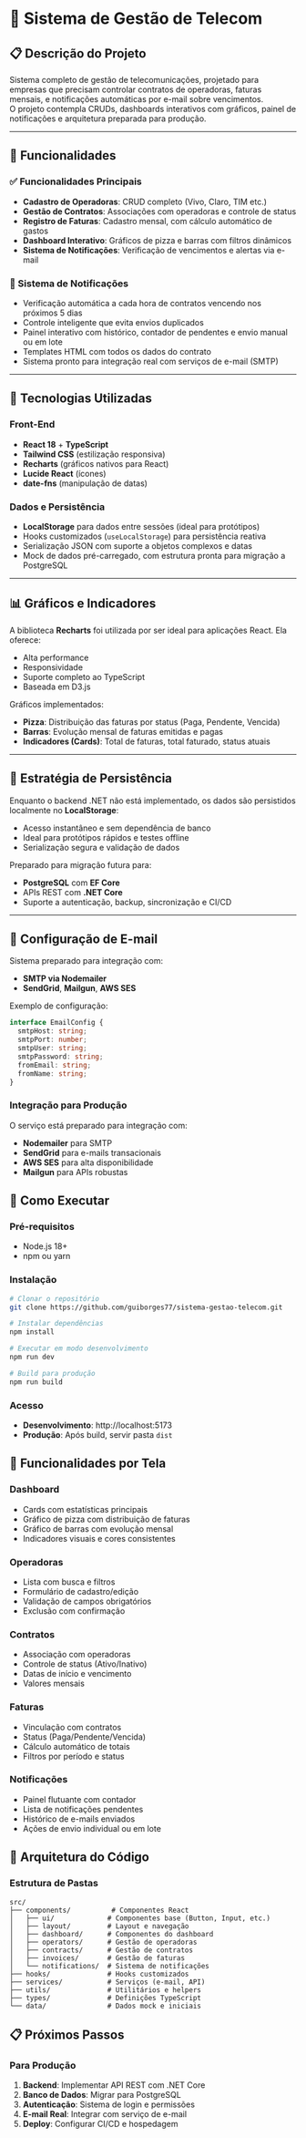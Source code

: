 # 📡 Sistema de Gestão de Telecom

## 📋 Descrição do Projeto

Sistema completo de gestão de telecomunicações, projetado para empresas que precisam controlar contratos de operadoras, faturas mensais, e notificações automáticas por e-mail sobre vencimentos.  
O projeto contempla CRUDs, dashboards interativos com gráficos, painel de notificações e arquitetura preparada para produção.

---

## 🚀 Funcionalidades

### ✅ Funcionalidades Principais
- **Cadastro de Operadoras**: CRUD completo (Vivo, Claro, TIM etc.)
- **Gestão de Contratos**: Associações com operadoras e controle de status
- **Registro de Faturas**: Cadastro mensal, com cálculo automático de gastos
- **Dashboard Interativo**: Gráficos de pizza e barras com filtros dinâmicos
- **Sistema de Notificações**: Verificação de vencimentos e alertas via e-mail

### 📧 Sistema de Notificações 
- Verificação automática a cada hora de contratos vencendo nos próximos 5 dias
- Controle inteligente que evita envios duplicados
- Painel interativo com histórico, contador de pendentes e envio manual ou em lote
- Templates HTML com todos os dados do contrato
- Sistema pronto para integração real com serviços de e-mail (SMTP)

---

## 🧪 Tecnologias Utilizadas

### Front-End
- **React 18** + **TypeScript**
- **Tailwind CSS** (estilização responsiva)
- **Recharts** (gráficos nativos para React)
- **Lucide React** (ícones)
- **date-fns** (manipulação de datas)

### Dados e Persistência
- **LocalStorage** para dados entre sessões (ideal para protótipos)
- Hooks customizados (`useLocalStorage`) para persistência reativa
- Serialização JSON com suporte a objetos complexos e datas
- Mock de dados pré-carregado, com estrutura pronta para migração a PostgreSQL

---

## 📊 Gráficos e Indicadores

A biblioteca **Recharts** foi utilizada por ser ideal para aplicações React. Ela oferece:

- Alta performance
- Responsividade
- Suporte completo ao TypeScript
- Baseada em D3.js

Gráficos implementados:

- **Pizza**: Distribuição das faturas por status (Paga, Pendente, Vencida)
- **Barras**: Evolução mensal de faturas emitidas e pagas
- **Indicadores (Cards)**: Total de faturas, total faturado, status atuais

---

## 💾 Estratégia de Persistência

Enquanto o backend .NET não está implementado, os dados são persistidos localmente no **LocalStorage**:

- Acesso instantâneo e sem dependência de banco
- Ideal para protótipos rápidos e testes offline
- Serialização segura e validação de dados

Preparado para migração futura para:

- **PostgreSQL** com **EF Core**
- APIs REST com **.NET Core**
- Suporte a autenticação, backup, sincronização e CI/CD

---

## 📨 Configuração de E-mail

Sistema preparado para integração com:
- **SMTP via Nodemailer**
- **SendGrid**, **Mailgun**, **AWS SES**

Exemplo de configuração:

```ts
interface EmailConfig {
  smtpHost: string;
  smtpPort: number;
  smtpUser: string;
  smtpPassword: string;
  fromEmail: string;
  fromName: string;
}

```

### Integração para Produção
O serviço está preparado para integração com:
- **Nodemailer** para SMTP
- **SendGrid** para e-mails transacionais
- **AWS SES** para alta disponibilidade
- **Mailgun** para APIs robustas

## 🚀 Como Executar

### Pré-requisitos
- Node.js 18+ 
- npm ou yarn

### Instalação
```bash
# Clonar o repositório
git clone https://github.com/guiborges77/sistema-gestao-telecom.git

# Instalar dependências
npm install

# Executar em modo desenvolvimento
npm run dev

# Build para produção
npm run build
```

### Acesso
- **Desenvolvimento**: http://localhost:5173
- **Produção**: Após build, servir pasta `dist`

## 📱 Funcionalidades por Tela

### Dashboard
- Cards com estatísticas principais
- Gráfico de pizza com distribuição de faturas
- Gráfico de barras com evolução mensal
- Indicadores visuais e cores consistentes

### Operadoras
- Lista com busca e filtros
- Formulário de cadastro/edição
- Validação de campos obrigatórios
- Exclusão com confirmação

### Contratos
- Associação com operadoras
- Controle de status (Ativo/Inativo)
- Datas de início e vencimento
- Valores mensais

### Faturas
- Vinculação com contratos
- Status (Paga/Pendente/Vencida)
- Cálculo automático de totais
- Filtros por período e status

### Notificações
- Painel flutuante com contador
- Lista de notificações pendentes
- Histórico de e-mails enviados
- Ações de envio individual ou em lote


## 🔧 Arquitetura do Código

### Estrutura de Pastas
```
src/
├── components/          # Componentes React
│   ├── ui/             # Componentes base (Button, Input, etc.)
│   ├── layout/         # Layout e navegação
│   ├── dashboard/      # Componentes do dashboard
│   ├── operators/      # Gestão de operadoras
│   ├── contracts/      # Gestão de contratos
│   ├── invoices/       # Gestão de faturas
│   └── notifications/  # Sistema de notificações
├── hooks/              # Hooks customizados
├── services/           # Serviços (e-mail, API)
├── utils/              # Utilitários e helpers
├── types/              # Definições TypeScript
└── data/               # Dados mock e iniciais
```
## 📋 Próximos Passos

### Para Produção
1. **Backend**: Implementar API REST com .NET Core
2. **Banco de Dados**: Migrar para PostgreSQL
3. **Autenticação**: Sistema de login e permissões
4. **E-mail Real**: Integrar com serviço de e-mail
5. **Deploy**: Configurar CI/CD e hospedagem


